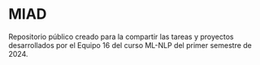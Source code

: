 # MIAD
Repositorio público creado para la compartir las tareas y proyectos desarrollados por el Equipo 16 del curso ML-NLP del primer semestre de 2024.
